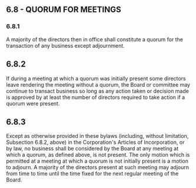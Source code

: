 ## **6.8 - QUORUM FOR MEETINGS**

### **6.8.1**

A majority of the directors then in office shall constitute a quorum for the transaction of any business except adjournment.

## **6.8.2**

If during a meeting at which a quorum was initially present some directors leave rendering the meeting without a quorum, the Board or committee may continue to transact business so long as any action taken or decision made is approved by at least the number of directors required to take action if a quorum were present.

## **6.8.3**

Except as otherwise provided in these bylaws (including, without limitation, Subsection 6.8.2, above) in the Corporation's Articles of Incorporation, or by law, no business shall be considered by the Board at any meeting at which a quorum, as defined above, is not present. The only motion which is permitted at a meeting at which a quorum is not initially present is a motion to adjourn. A majority of the directors present at such meeting may adjourn from time to time until the time fixed for the next regular meeting of the Board.
